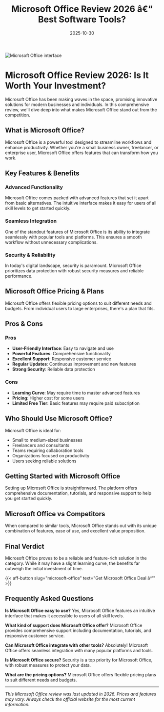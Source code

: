 ﻿---
title: "Microsoft Office Review 2026 â€“ Best Software Tools?"
date: 2025-10-30
draft: false
rating: 4.8
category: "Software Tools"
tags: ["software-tools", "review", "2026"]
description: "Comprehensive Microsoft Office review 2026. Discover if this  tool is the best choice for your needs."
keywords: "microsoft-office, Microsoft Office, review, software tools, 2026, best software tools"
image: "https://images.unsplash.com/photo-1555949963-aa79dcee981c?w=800&h=400&fit=crop&crop=center"
---

![Microsoft Office interface](https://images.unsplash.com/photo-1555949963-aa79dcee981c?w=800&h=400&fit=crop&crop=center)

# Microsoft Office Review 2026: Is It Worth Your Investment?

Microsoft Office has been making waves in the  space, promising innovative solutions for modern businesses and individuals. In this comprehensive review, we'll dive deep into what makes Microsoft Office stand out from the competition.

## What is Microsoft Office?

Microsoft Office is a powerful  tool designed to streamline workflows and enhance productivity. Whether you're a small business owner, freelancer, or enterprise user, Microsoft Office offers features that can transform how you work.

## Key Features & Benefits

### Advanced Functionality
Microsoft Office comes packed with advanced features that set it apart from basic alternatives. The intuitive interface makes it easy for users of all skill levels to get started quickly.

### Seamless Integration
One of the standout features of Microsoft Office is its ability to integrate seamlessly with popular tools and platforms. This ensures a smooth workflow without unnecessary complications.

### Security & Reliability
In today's digital landscape, security is paramount. Microsoft Office prioritizes data protection with robust security measures and reliable performance.

## Microsoft Office Pricing & Plans

Microsoft Office offers flexible pricing options to suit different needs and budgets. From individual users to large enterprises, there's a plan that fits.

## Pros & Cons

### Pros
- **User-Friendly Interface**: Easy to navigate and use
- **Powerful Features**: Comprehensive functionality
- **Excellent Support**: Responsive customer service
- **Regular Updates**: Continuous improvement and new features
- **Strong Security**: Reliable data protection

### Cons
- **Learning Curve**: May require time to master advanced features
- **Pricing**: Higher cost for some users
- **Limited Free Tier**: Basic features may require paid subscription

## Who Should Use Microsoft Office?

Microsoft Office is ideal for:
- Small to medium-sized businesses
- Freelancers and consultants
- Teams requiring collaboration tools
- Organizations focused on productivity
- Users seeking reliable  solutions

## Getting Started with Microsoft Office

Setting up Microsoft Office is straightforward. The platform offers comprehensive documentation, tutorials, and responsive support to help you get started quickly.

## Microsoft Office vs Competitors

When compared to similar tools, Microsoft Office stands out with its unique combination of features, ease of use, and excellent value proposition.

## Final Verdict

Microsoft Office proves to be a reliable and feature-rich solution in the  category. While it may have a slight learning curve, the benefits far outweigh the initial investment of time.

{{< aff-button slug="microsoft-office" text="Get Microsoft Office Deal â†’" >}}

## Frequently Asked Questions

**Is Microsoft Office easy to use?**
Yes, Microsoft Office features an intuitive interface that makes it accessible to users of all skill levels.

**What kind of support does Microsoft Office offer?**
Microsoft Office provides comprehensive support including documentation, tutorials, and responsive customer service.

**Can Microsoft Office integrate with other tools?**
Absolutely! Microsoft Office offers seamless integration with many popular platforms and tools.

**Is Microsoft Office secure?**
Security is a top priority for Microsoft Office, with robust measures to protect your data.

**What are the pricing options?**
Microsoft Office offers flexible pricing plans to suit different needs and budgets.

---

*This Microsoft Office review was last updated in 2026. Prices and features may vary. Always check the official website for the most current information.*
